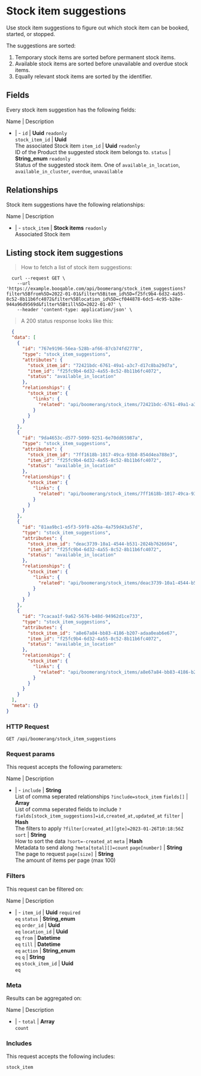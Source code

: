 # Stock item suggestions

Use stock item suggestions to figure out which stock item can be booked,
started, or stopped.

The suggestions are sorted:
  1. Temporary stock items are sorted before permanent stock items.
  2. Available stock items are sorted before unavailable and overdue stock items.
  3. Equally relevant stock items are sorted by the identifier.

## Fields
Every stock item suggestion has the following fields:

Name | Description
- | -
`id` | **Uuid** `readonly`<br>
`stock_item_id` | **Uuid** <br>The associated Stock item
`item_id` | **Uuid** `readonly`<br>ID of the Product the suggested stock item belongs to.
`status` | **String_enum** `readonly`<br>Status of the suggested stock item. One of `available_in_location`, `available_in_cluster`, `overdue`, `unavailable` 


## Relationships
Stock item suggestions have the following relationships:

Name | Description
- | -
`stock_item` | **Stock items** `readonly`<br>Associated Stock item


## Listing stock item suggestions



> How to fetch a list of stock item suggestions:

```shell
  curl --request GET \
    --url 'https://example.booqable.com/api/boomerang/stock_item_suggestions?filter%5Bfrom%5D=2022-01-01&filter%5Bitem_id%5D=f25fc9b4-6d32-4a55-8c52-8b11b6fc4072&filter%5Blocation_id%5D=cf044878-6dc5-4c95-b28e-944a96d9569d&filter%5Btill%5D=2022-01-07' \
    --header 'content-type: application/json' \
```

> A 200 status response looks like this:

```json
  {
  "data": [
    {
      "id": "767e9196-56ea-528b-af66-87cb74fd2778",
      "type": "stock_item_suggestions",
      "attributes": {
        "stock_item_id": "72421bdc-6761-49a1-a3c7-d17c8ba29d7a",
        "item_id": "f25fc9b4-6d32-4a55-8c52-8b11b6fc4072",
        "status": "available_in_location"
      },
      "relationships": {
        "stock_item": {
          "links": {
            "related": "api/boomerang/stock_items/72421bdc-6761-49a1-a3c7-d17c8ba29d7a"
          }
        }
      }
    },
    {
      "id": "9da4653c-d577-5099-9251-6e70dd65987a",
      "type": "stock_item_suggestions",
      "attributes": {
        "stock_item_id": "7ff1618b-1017-49ca-93b8-854d4ea788e3",
        "item_id": "f25fc9b4-6d32-4a55-8c52-8b11b6fc4072",
        "status": "available_in_location"
      },
      "relationships": {
        "stock_item": {
          "links": {
            "related": "api/boomerang/stock_items/7ff1618b-1017-49ca-93b8-854d4ea788e3"
          }
        }
      }
    },
    {
      "id": "81aa9bc1-e5f3-59f8-a26a-4a759d43a57d",
      "type": "stock_item_suggestions",
      "attributes": {
        "stock_item_id": "deac3739-10a1-4544-b531-2024b7626694",
        "item_id": "f25fc9b4-6d32-4a55-8c52-8b11b6fc4072",
        "status": "available_in_location"
      },
      "relationships": {
        "stock_item": {
          "links": {
            "related": "api/boomerang/stock_items/deac3739-10a1-4544-b531-2024b7626694"
          }
        }
      }
    },
    {
      "id": "7cacaa1f-9a62-5676-b48d-94962d1ce733",
      "type": "stock_item_suggestions",
      "attributes": {
        "stock_item_id": "a8e67a84-bb83-4186-b207-adaa0eab6e67",
        "item_id": "f25fc9b4-6d32-4a55-8c52-8b11b6fc4072",
        "status": "available_in_location"
      },
      "relationships": {
        "stock_item": {
          "links": {
            "related": "api/boomerang/stock_items/a8e67a84-bb83-4186-b207-adaa0eab6e67"
          }
        }
      }
    }
  ],
  "meta": {}
}
```

### HTTP Request

`GET /api/boomerang/stock_item_suggestions`

### Request params

This request accepts the following parameters:

Name | Description
- | -
`include` | **String** <br>List of comma seperated relationships `?include=stock_item`
`fields[]` | **Array** <br>List of comma seperated fields to include `?fields[stock_item_suggestions]=id,created_at,updated_at`
`filter` | **Hash** <br>The filters to apply `?filter[created_at][gte]=2023-01-26T10:18:56Z`
`sort` | **String** <br>How to sort the data `?sort=-created_at`
`meta` | **Hash** <br>Metadata to send along `?meta[total][]=count`
`page[number]` | **String** <br>The page to request
`page[size]` | **String** <br>The amount of items per page (max 100)


### Filters

This request can be filtered on:

Name | Description
- | -
`item_id` | **Uuid** `required`<br>`eq`
`status` | **String_enum** <br>`eq`
`order_id` | **Uuid** <br>`eq`
`location_id` | **Uuid** <br>`eq`
`from` | **Datetime** <br>`eq`
`till` | **Datetime** <br>`eq`
`action` | **String_enum** <br>`eq`
`q` | **String** <br>`eq`
`stock_item_id` | **Uuid** <br>`eq`


### Meta

Results can be aggregated on:

Name | Description
- | -
`total` | **Array** <br>`count`


### Includes

This request accepts the following includes:

`stock_item`





